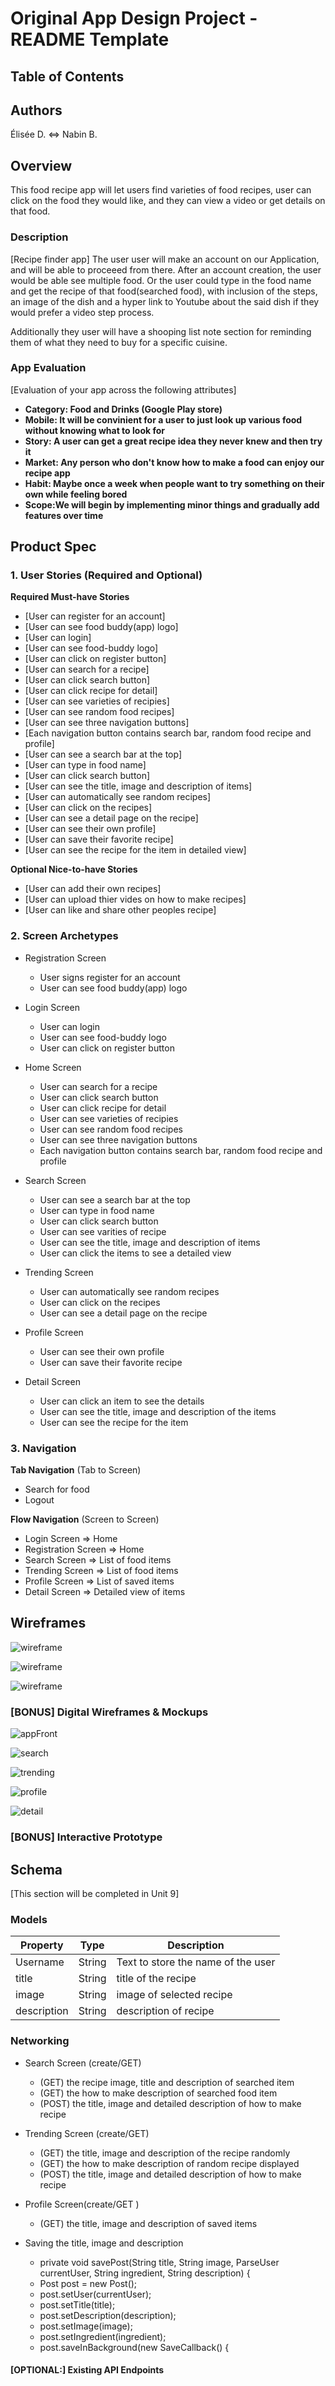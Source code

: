 Original App Design Project - README Template
===

## Table of Contents

## Authors		
Élisée D. <=> Nabin B.

## Overview

This food recipe app will let users find varieties of food recipes, user can click on the food they would like, and they can view a video or get details on that food.

### Description
[Recipe finder app]
The user user will make an account on our Application, and will be able to proceeed from there. After an account creation, the user would be able see multiple food. Or the user could type in the food name and get the recipe of that food(searched food), with inclusion of the steps, an image of the dish and a hyper link to Youtube about the said dish if they would prefer a video step process.

Additionally they user will have a shooping list note section for reminding them of what they need to buy for a specific cuisine.


### App Evaluation
[Evaluation of your app across the following attributes]
- **Category: Food and Drinks (Google Play store)**
- **Mobile: It will be convinient for a user to just look up various food without knowing what to look for**
- **Story: A user can get a great recipe idea they never knew and then try it**
- **Market: Any person who don't know how to make a food can enjoy our recipe app**
- **Habit: Maybe once a week when people want to try something on their own while feeling bored**
- **Scope:We will begin by implementing minor things and gradually add features over time**

## Product Spec

### 1. User Stories (Required and Optional)

**Required Must-have Stories**

* [User can register for an account]
* [User can see food buddy(app) logo]
* [User can login]
* [User can see food-buddy logo]
* [User can click on register button]
* [User can search for a recipe]
* [User can click search button]
* [User can click recipe for detail]
* [User can see varieties of recipies]
* [User can see random food recipes]
* [User can see three navigation buttons]
* [Each navigation button contains search bar, random food recipe and profile]
* [User can see a search bar at the top]
* [User can type in food name]
* [User can click search button]
* [User can see the title, image and description of items]
* [User can automatically see random recipes]
* [User can click on the recipes]
* [User can see a detail page on the recipe]
* [User can see their own profile]
* [User can save their favorite recipe]
* [User can see the recipe for the item in detailed view] 

**Optional Nice-to-have Stories**

* [User can add their own recipes] 
* [User can upload thier vides on how to make recipes]
* [User can like and share other peoples recipe]


### 2. Screen Archetypes

* Registration Screen
    * User signs register for an account
    * User can see food buddy(app) logo
    
* Login Screen
    * User can login
    * User can see food-buddy logo
    * User can click on register button
    
* Home Screen
    * User can search for a recipe
    * User can click search button
    * User can click recipe for detail
    * User can see varieties of recipies
    * User can see random food recipes
    * User can see three navigation buttons
    * Each navigation button contains search bar, random food recipe and profile

* Search Screen
    * User can see a search bar at the top
    * User can type in food name
    * User can click search button
    * User can see varities of recipe 
    * User can see the title, image and description of items
    * User can click the items to see a detailed view

* Trending Screen
    * User can automatically see random recipes
    * User can click on the recipes
    * User can see a detail page on the recipe

* Profile Screen
    * User can see their own profile
    * User can save their favorite recipe
    
* Detail Screen
    * User can click an item to see the details
    * User can see the title, image and description of the items
    * User can see the recipe for the item 
    
### 3. Navigation

**Tab Navigation** (Tab to Screen)
* Search for food
* Logout


**Flow Navigation** (Screen to Screen)

* Login Screen
     => Home
* Registration Screen
    => Home
* Search Screen
    => List of food items 
* Trending Screen
    => List of food items
* Profile Screen
    => List of saved items
* Detail Screen
    => Detailed view of items

## Wireframes

![wireframe](https://github.com/Norbeen/source/blob/main/Screen%20Shot%202020-11-09%20at%206.54.24%20PM.png?raw=true "wireframe")


![wireframe](https://github.com/Norbeen/source/blob/main/Screen%20Shot%202020-11-09%20at%206.54.36%20PM.png?raw=true "wireframe")

![wireframe](https://github.com/Norbeen/source/blob/main/Screen%20Shot%202020-11-09%20at%206.54.42%20PM.png?raw=true "wireframe")



### [BONUS] Digital Wireframes & Mockups

![appFront](https://github.com/Norbeen/source/blob/main/Screen%20Shot%202020-11-09%20at%206.19.12%20PM.png?raw=true "appFront")

![search](https://github.com/Norbeen/source/blob/main/Screen%20Shot%202020-11-09%20at%206.19.23%20PM.png?raw=true "search")

![trending](https://github.com/Norbeen/source/blob/main/Screen%20Shot%202020-11-09%20at%206.19.34%20PM.png?raw=true "trending")

![profile](https://github.com/Norbeen/source/blob/main/Screen%20Shot%202020-11-09%20at%206.19.44%20PM.png?raw=true "profile")

![detail](https://github.com/Norbeen/source/blob/main/Screen%20Shot%202020-11-09%20at%206.19.54%20PM.png?raw=true "detail")

### [BONUS] Interactive Prototype

## Schema 
[This section will be completed in Unit 9]

### Models

  | Property      | Type     | Description |
   | ------------- | -------- | ------------|
   | Username     | String   |  Text to store the name of the user |
   | title | String| title of the recipe |
   | image         | String    | image of selected recipe|
   |description    | String    | description of recipe|
   
### Networking

* Search Screen (create/GET) 
    * (GET) the recipe image, title and description of searched item
    * (GET) the how to make description of searched food item
    * (POST) the title, image and detailed description of how to make recipe

* Trending Screen (create/GET)
    * (GET) the title, image and description of the recipe randomly
    * (GET) the how to make description of random recipe displayed
    * (POST) the title, image and detailed description of how to make recipe
     
* Profile Screen(create/GET )
    * (GET) the title, image and description of saved items


* Saving the title, image and description 
   

    * private void savePost(String title, String image, ParseUser currentUser, String ingredient, String description) {
    * Post post = new Post();
    * post.setUser(currentUser);
    * post.setTitle(title);
    * post.setDescription(description);
    * post.setImage(image);
    * post.setIngredient(ingredient);
    * post.saveInBackground(new SaveCallback() {
                



#### [OPTIONAL:] Existing API Endpoints

